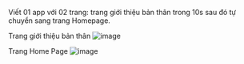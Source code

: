 Viết 01 app với 02 trang: trang giới thiệu bản thân trong 10s sau đó tự chuyển sang trang Homepage.

Trang giới thiệu bản thân
![image](https://github.com/user-attachments/assets/e55bb699-32ff-4994-95a2-36d844a4183c)

Trang Home Page
![image](https://github.com/user-attachments/assets/53926db9-3d5f-4d96-a02f-0e74bc200757)

